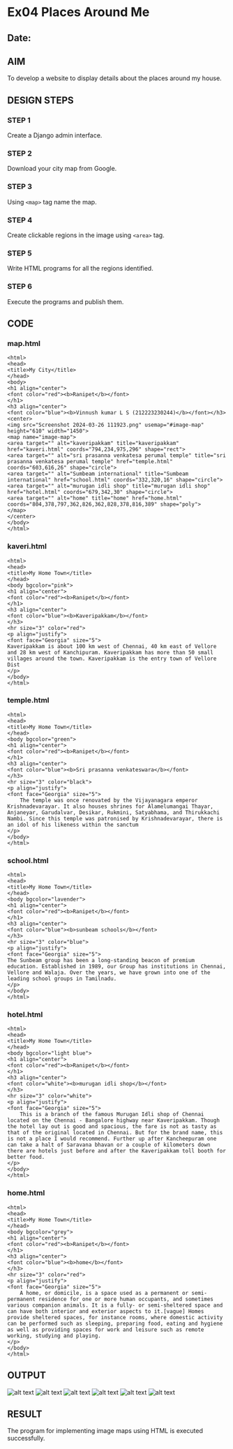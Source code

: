 # Ex04 Places Around Me
## Date: 

## AIM
To develop a website to display details about the places around my house.

## DESIGN STEPS

### STEP 1
Create a Django admin interface.

### STEP 2
Download your city map from Google.

### STEP 3
Using ```<map>``` tag name the map.

### STEP 4
Create clickable regions in the image using ```<area>``` tag.

### STEP 5
Write HTML programs for all the regions identified.

### STEP 6
Execute the programs and publish them.

## CODE
### map.html
```
<html>
<head>
<title>My City</title>
</head>
<body>
<h1 align="center">
<font color="red"><b>Ranipet</b></font>
</h1>
<h3 align="center">
<font color="blue"><b>Vinnush kumar L S (212223230244)</b></font></h3>
<center>
<img src="Screenshot 2024-03-26 111923.png" usemap="#image-map"  height="610" width="1450">
<map name="image-map">
<area target="" alt="kaveripakkam" title="kaveripakkam" href="kaveri.html" coords="794,234,975,296" shape="rect">
<area target="" alt="sri prasanna venkatesa perumal temple" title="sri prasanna venkatesa perumal temple" href="temple.html" coords="603,616,26" shape="circle">
<area target="" alt="Sumbeam international" title="Sumbeam international" href="school.html" coords="332,320,16" shape="circle">
<area target="" alt="murugan idli shop" title="murugan idli shop" href="hotel.html" coords="679,342,30" shape="circle">
<area target="" alt="home" title="home" href="home.html" coords="804,378,797,362,826,362,828,378,816,389" shape="poly">
</map>
</center>
</body>
</html>
```
### kaveri.html
```
<html>
<head>
<title>My Home Town</title>
</head>
<body bgcolor="pink">
<h1 align="center">
<font color="red"><b>Ranipet</b></font>
</h1>
<h3 align="center">
<font color="blue"><b>Kaveripakkam</b></font>
</h3>
<hr size="3" color="red">
<p align="justify">
<font face="Georgia" size="5">
Kaveripakkam is about 100 km west of Chennai, 40 km east of Vellore and 28 km west of Kanchipuram. Kaveripakkam has more than 50 small villages around the town. Kaveripakkam is the entry town of Vellore Dist
</p>
</body>
</html>
```

### temple.html
```
<html>
<head>
<title>My Home Town</title>
</head>
<body bgcolor="green">
<h1 align="center">
<font color="red"><b>Ranipet</b></font>
</h1>
<h3 align="center">
<font color="blue"><b>Sri prasanna venkateswara</b></font>
</h3>
<hr size="3" color="black">
<p align="justify">
<font face="Georgia" size="5">
    The temple was once renovated by the Vijayanagara emperor Krishnadevarayar. It also houses shrines for Alamelumangai Thayar, Anjaneyar, Garudalvar, Desikar, Rukmini, Satyabhama, and Thirukkachi Nambi. Since this temple was patronised by Krishnadevarayar, there is an idol of his likeness within the sanctum
</p>
</body>
</html>
```

### school.html
```
<html>
<head>
<title>My Home Town</title>
</head>
<body bgcolor="lavender">
<h1 align="center">
<font color="red"><b>Ranipet</b></font>
</h1>
<h3 align="center">
<font color="blue"><b>sunbeam schools</b></font>
</h3>
<hr size="3" color="blue">
<p align="justify">
<font face="Georgia" size="5">
The Sunbeam group has been a long-standing beacon of premium education. Established in 1989, our Group has institutions in Chennai, Vellore and Walaja. Over the years, we have grown into one of the leading school groups in Tamilnadu.
</p>
</body>
</html>
```
### hotel.html
```
<html>
<head>
<title>My Home Town</title>
</head>
<body bgcolor="light blue">
<h1 align="center">
<font color="red"><b>Ranipet</b></font>
</h1>
<h3 align="center">
<font color="white"><b>murugan idli shop</b></font>
</h3>
<hr size="3" color="white">
<p align="justify">
<font face="Georgia" size="5">
    This is a branch of the famous Murugan Idli shop of Chennai located on the Chennai - Bangalore highway near Kaveripakkam. Though the hotel lay out is good and spacious, the fare is not as tasty as that of the original located in Chennai. But for the brand name, this is not a place I would recommend. Further up after Kancheepuram one can take a halt of Saravana bhavan or a couple of kilometers down there are hotels just before and after the Kaveripakkam toll booth for better food.
</p>
</body>
</html>
```
### home.html
```
<html>
<head>
<title>My Home Town</title>
</head>
<body bgcolor="grey">
<h1 align="center">
<font color="red"><b>Ranipet</b></font>
</h1>
<h3 align="center">
<font color="blue"><b>home</b></font>
</h3>
<hr size="3" color="red">
<p align="justify">
<font face="Georgia" size="5">
    A home, or domicile, is a space used as a permanent or semi-permanent residence for one or more human occupants, and sometimes various companion animals. It is a fully- or semi-sheltered space and can have both interior and exterior aspects to it.[vague] Homes provide sheltered spaces, for instance rooms, where domestic activity can be performed such as sleeping, preparing food, eating and hygiene as well as providing spaces for work and leisure such as remote working, studying and playing.
</p>
</body>
</html>
```
## OUTPUT
 ![alt text](<Screenshot 2024-04-04 133200.png>) 
 ![alt text](<Screenshot 2024-04-04 133330.png>) 
 ![alt text](<Screenshot 2024-04-04 133511.png>) 
 ![alt text](<Screenshot 2024-04-04 133605.png>) 
 ![alt text](<Screenshot 2024-04-04 133814.png>)
 ![alt text](<Screenshot 2024-04-04 133900.png>)



## RESULT
The program for implementing image maps using HTML is executed successfully.
